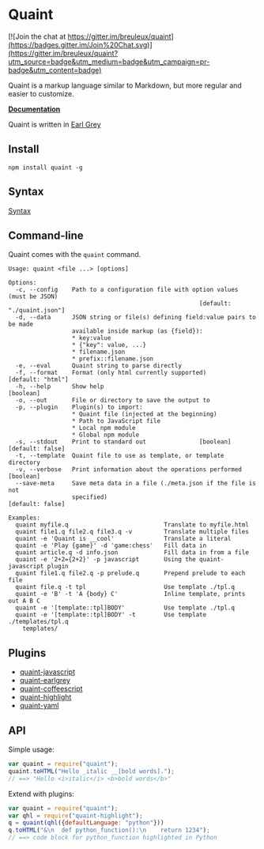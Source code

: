 
Quaint
======

[![Join the chat at https://gitter.im/breuleux/quaint](https://badges.gitter.im/Join%20Chat.svg)](https://gitter.im/breuleux/quaint?utm_source=badge&utm_medium=badge&utm_campaign=pr-badge&utm_content=badge)

Quaint is a markup language similar to Markdown, but more regular and
easier to customize.

**[Documentation](http://breuleux.github.io/quaint/)**

Quaint is written in [Earl Grey](http://breuleux.github.io/earl-grey/)


Install
-------

    npm install quaint -g


Syntax
------

[Syntax](http://breuleux.github.io/quaint/syntax.html)


Command-line
------------

Quaint comes with the `quaint` command.

    Usage: quaint <file ...> [options]
    
    Options:
      -c, --config    Path to a configuration file with option values (must be JSON)
                                                          [default: "./quaint.json"]
      -d, --data      JSON string or file(s) defining field:value pairs to be made
                      available inside markup (as {field}):
                      * key:value
                      * {"key": value, ...}
                      * filename.json
                      * prefix::filename.json
      -e, --eval      Quaint string to parse directly
      -f, --format    Format (only html currently supported)       [default: "html"]
      -h, --help      Show help                                            [boolean]
      -o, --out       File or directory to save the output to
      -p, --plugin    Plugin(s) to import:
                      * Quaint file (injected at the beginning)
                      * Path to JavaScript file
                      * Local npm module
                      * Global npm module
      -s, --stdout    Print to standard out               [boolean] [default: false]
      -t, --template  Quaint file to use as template, or template directory
      -v, --verbose   Print information about the operations performed     [boolean]
      --save-meta     Save meta data in a file (./meta.json if the file is not
                      specified)                                    [default: false]

    Examples:
      quaint myfile.q                           Translate to myfile.html
      quaint file1.q file2.q file3.q -v         Translate multiple files
      quaint -e 'Quaint is __cool'              Translate a literal
      quaint -e 'Play {game}' -d 'game:chess'   Fill data in
      quaint article.q -d info.json             Fill data in from a file
      quaint -e '2+2={2+2}' -p javascript       Using the quaint-javascript plugin
      quaint file1.q file2.q -p prelude.q       Prepend prelude to each file
      quaint file.q -t tpl                      Use template ./tpl.q
      quaint -e 'B' -t 'A {body} C'             Inline template, prints out A B C
      quaint -e '[template::tpl]BODY'           Use template ./tpl.q
      quaint -e '[template::tpl]BODY' -t        Use template ./templates/tpl.q
        templates/


Plugins
-------

* [quaint-javascript](https://github.com/breuleux/quaint-javascript)
* [quaint-earlgrey](https://github.com/breuleux/quaint-earlgrey)
* [quaint-coffeescript](https://github.com/breuleux/quaint-coffeescript)
* [quaint-highlight](https://github.com/breuleux/quaint-highlight)
* [quaint-yaml](https://github.com/breuleux/quaint-yaml)



API
---

Simple usage:

```javascript
var quaint = require("quaint");
quaint.toHTML("Hello _italic __[bold words].");
// ==> "Hello <i>italic</i> <b>bold words</b>"
```

Extend with plugins:

```javascript
var quaint = require("quaint");
var qhl = require("quaint-highlight");
q = quaint(qhl({defaultLanguage: "python"}))
q.toHTML("&\n  def python_function():\n    return 1234");
// ==> code block for python_function highlighted in Python
```
